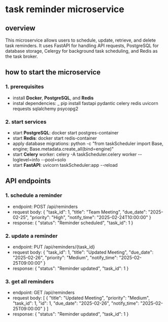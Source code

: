 # task reminder microservice


## overview

This microservice allows users to schedule, update, retrieve, and delete task reminders. It uses FastAPI for handling API requests, PostgreSQL for database storage, Celergy for background task scheduling, and Redis as the task broker.

## how to start the microservice

### 1. prerequisites
* install **Docker**, **PostgreSQL**, and **Redis**
* instal dependencies: _ pip install fastapi pydantic celery redis uvicorn requests sqlalchemy psycopg2

### 2. start services
* start **PostgreSQL**: docker start postgres-container
* start **Redis**: docker start redis-container
* apply database migrations: python -c "from taskScheduler import Base, engine; Base.metadata.create_all(bind=engine)"
* start **Celery** worker: celery -A taskScheduler.celery worker --loglevel=info --pool=solo
* start **FastAPI**: uvicorn taskScheduler:app --reload

## API endpoints

### 1. schedule a reminder
  * endpoint: POST /api/reminders
  * request body:
    {
      "task_id": 1,
      "title": "Team Meeting",
      "due_date": "2025-02-25",
      "priority": "High",
      "notify_time": "2025-02-24T10:00:00"
    }
  * response:
    { "status": "Reminder scheduled", "task_id": 1 }

### 2. update a reminder
  * endpoint: PUT /api/reminders/{task_id}
  * request body:
    {
      "task_id": 1,
      "title": "Updated Meeting",
      "due_date": "2025-02-26",
      "priority": "Medium",
      "notify_time": "2025-02-25T09:00:00"
    }
  * response:
    { "status": "Reminder updated", "task_id": 1 }

### 3. get all reminders
  * endpoint: GET /api/reminders
  * request body:
    [
      {
        "title": "Updated Meeting",
        "priority": "Medium",
        "task_id": 1,
        "id": 1,
        "due_date": "2025-02-26",
        "notify_time": "2025-02-25T09:00:00"
      }
    ]
  * response:
    { "status": "Reminder updated", "task_id": 1 }


